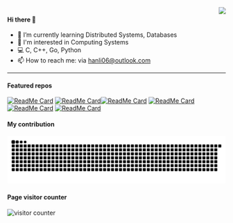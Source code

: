 <img align="right" src="https://github-readme-stats.vercel.app/api?username=HanLi05869&show_icons=true&theme=tokyonight" />
 <!--<img width="49%" height="195px" src="https://github-readme-stats.vercel.app/api?username=HanLi05869&show_icons=true&theme=tokyonight" /> -->
 <!--src="https://github-readme-stats.vercel.app/api?username=HanLi05869&theme=dark&count_private=true&show_icons=true"-->


#### Hi there 👋



<!--
**HanLi05869/HanLi05869** is a ✨ _special_ ✨ repository because its `README.md` (this file) appears on your GitHub profile.

Here are some ideas to get you started:

- 🔭 I’m currently working on ...
- 🌱 I’m currently learning ...
- 👯 I’m looking to collaborate on ...
- 🤔 I’m looking for help with ...
- 💬 Ask me about ...
- 📫 How to reach me: ...
- 😄 Pronouns: ...
- ⚡ Fun fact: ...
-->


<!-- - :eyes: focusing on backend dev,os,algorithm,db -->
- 🔭 I’m currently learning Distributed Systems, Databases
- 🌱 I'm interested in Computing Systems
- :computer: C, C++, Go, Python
- 📫 How to reach me: via hanli06@outlook.com
<!-- - :family_man_woman_girl: father and husband
- :video_game: psn:sjj050121014 -->

-------------------------------


#### Featured  repos

[![ReadMe Card](https://github-readme-stats.vercel.app/api/pin/?username=HanLi05869&repo=MIPS-Pipeline&theme=dark)](https://github.com/HanLi05869/MIPS-Pipeline) [![ReadMe Card](https://github-readme-stats.vercel.app/api/pin/?username=HanLi05869&repo=CUDA-FFT&theme=dark)](https://github.com/HanLi05869/CUDA-FFT)[![ReadMe Card](https://github-readme-stats.vercel.app/api/pin/?username=HanLi05869&repo=JLU-SNL-COMPILER&theme=dark)](https://github.com/HanLi05869/JLU-SNL-COMPILER) [![ReadMe Card](https://github-readme-stats.vercel.app/api/pin/?username=HanLi05869&repo=NYC-Housing-Analysis&theme=dark)](https://github.com/HanLi05869/NYC-Housing-Analysis)  [![ReadMe Card](https://github-readme-stats.vercel.app/api/pin/?username=HanLi05869&repo=MIT6.S081-2021-lab&theme=dark)](https://github.com/HanLi05869/MIT6.S081-2021-lab)  [![ReadMe Card](https://github-readme-stats.vercel.app/api/pin/?username=HanLi05869&repo=Distributed-Systems&theme=dark)](https://github.com/HanLi05869/Distributed-Systems)  


#### My contribution

![](https://github.com/HanLi05869/HanLi05869/blob/main/SVG/github-user-contribution.svg)

<!-- page viewed -->
<!--<p align="right">
  <img src="https://komarev.com/ghpvc/?username=HanLi05869&label=Profile%20views&color=0e75b6&style=flat" alt="HanLi05869" /> 
</p>-->

#### Page visitor counter

![visitor counter](https://profile-counter.glitch.me/HanLi05869/count.svg)


